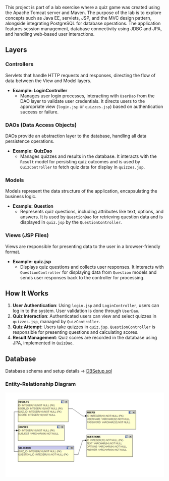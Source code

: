 This project is part of a lab exercise where a quiz game was created using the Apache Tomcat server and Maven. The purpose of the lab is to explore concepts such as Java EE, servlets, JSP, and the MVC design pattern, alongside integrating PostgreSQL for database operations. The application features session management, database connectivity using JDBC and JPA, and handling web-based user interactions.

## Layers

### Controllers
Servlets that handle HTTP requests and responses, directing the flow of data between the View and Model layers. 
- **Example: LoginController**
  - Manages user login processes, interacting with `UserDao` from the DAO layer to validate user credentials. It directs users to the appropriate view (`login.jsp` or `quizzes.jsp`) based on authentication success or failure.

### DAOs (Data Access Objects)
DAOs provide an abstraction layer to the database, handling all data persistence operations.
- **Example: QuizDao**
  - Manages quizzes and results in the database. It interacts with the `Result` model for persisting quiz outcomes and is used by `QuizController` to fetch quiz data for display in `quizzes.jsp`.

### Models
Models represent the data structure of the application, encapsulating the business logic.
- **Example: Question**
  - Represents quiz questions, including attributes like text, options, and answers. It is used by `QuestionDao` for retrieving question data and is displayed in `quiz.jsp` by the `QuestionController`.

### Views (JSP Files)
Views are responsible for presenting data to the user in a browser-friendly format.
- **Example: quiz.jsp**
  - Displays quiz questions and collects user responses. It interacts with `QuestionController` for displaying data from `Question` models and sends user responses back to the controller for processing.

## How It Works
1. **User Authentication**: Using `login.jsp` and `LoginController`, users can log in to the system. User validation is done through `UserDao`.
2. **Quiz Interaction**: Authenticated users can view and select quizzes in `quizzes.jsp`, managed by `QuizController`.
3. **Quiz Attempt**: Users take quizzes in `quiz.jsp`. `QuestionController` is responsible for presenting questions and calculating scores.
4. **Result Management**: Quiz scores are recorded in the database using JPA, implemented in `QuizDao`.

## Database

Database schema and setup details -> [DBSetup.sql](DBSetup.sql)

### Entity-Relationship Diagram

![ERD](ERD.png)